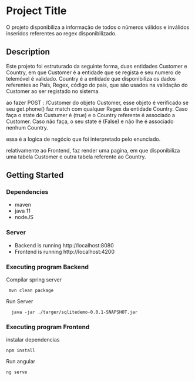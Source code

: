 # Project Title

O projeto disponibiliza a informação de todos o números válidos e inválidos
inseridos referentes ao regex disponibilizado.

## Description

Este projeto foi estruturado da seguinte forma, duas entidades Customer e Country, em que Customer
é a entidade que se regista e seu numero de telemóvel é validado. Country é a entidade que disponibiliza
os dados referentes ao País, Regex, código do pais, que são usados na validação do Customer ao ser registado
no sistema.

ao fazer POST : /Customer do objeto Customer, esse objeto é verificado se seu get.phone()
faz match com qualquer Regex da entidade Country.
Caso faça o state do Custumer é (true) e o Country referente é associado a Customer.
Caso não faça, o seu state é (False) e não lhe é associado nenhum Country.

essa é a logica de negócio que foi interpretado pelo enunciado.

relativamente ao Frontend, faz render uma pagina, em que disponibiliza uma tabela Customer
e outra tabela referente ao Country.


## Getting Started

### Dependencies

* maven
* java 11
* nodeJS

### Server

* Backend is running http://localhost:8080
* Frontend is running http://localhost:4200

### Executing program Backend

Compilar spring server 
```
 mvn clean package
```
Run Server
```
  java -jar ./targer/sqlitedemo-0.0.1-SNAPSHOT.jar
```

### Executing program Frontend
instalar dependencias 
```
npm install
```


Run angular
```
ng serve
```
